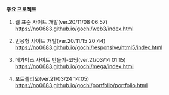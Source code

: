 <strong>주요 프로젝트</strong>

1. 웹 표준 사이트 개발(ver.20/11/08 06:57)<br>
https://no0683.github.io/gochi/web3/index.html

2. 반응형 사이트 개발(ver.20/11/15 20:44)<br>
https://no0683.github.io/gochi/responsive/html5/index.html

3. 메가박스 사이트 만들기-코딩(ver.21/03/14 01:15)<br>
https://no0683.github.io/gochi/mega/index.html

4. 포트폴리오(ver.21/03/24 14:05)<br>
https://no0683.github.io/gochi/portfolio/portfolio.html
